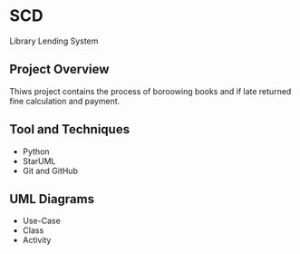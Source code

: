 # SCD
Library Lending System
## Project Overview
Thiws project contains the process of boroowing books and if late returned fine calculation and payment.

## Tool and Techniques
- Python
- StarUML
- Git and GitHub

## UML Diagrams
- Use-Case
- Class
- Activity
